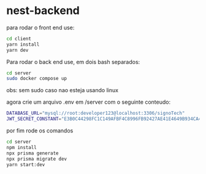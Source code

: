 # nest-backend
para rodar o front end use:
```bash
cd client
yarn install
yarn dev
```

Para rodar o back end use, em dois bash separados:
```bash
cd server
sudo docker compose up
```
obs: sem sudo caso nao esteja usando linux

agora crie um arquivo .env em /server com o seguinte conteudo:

```bash
DATABASE_URL="mysql://root:developer123@localhost:3306/signoTech"
JWT_SECRET_CONSTANT="E3B0C44298FC1C149AFBF4C8996FB92427AE41E4649B934CA495991B7852B855"
```
por fim rode os comandos 
```bash
cd server
npm install
npx prisma generate
npx prisma migrate dev
yarn start:dev
```
